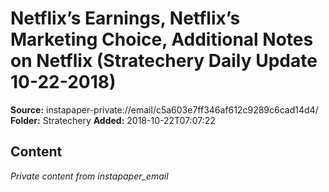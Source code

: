 # Netflix’s Earnings, Netflix’s Marketing Choice, Additional Notes on Netflix (Stratechery Daily Update 10-22-2018)

**Source:** instapaper-private://email/c5a603e7ff346af612c9289c6cad14d4/
**Folder:** Stratechery
**Added:** 2018-10-22T07:07:22




## Content
*Private content from instapaper_email*
